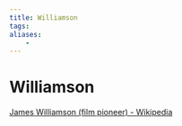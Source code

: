 ```yaml
---
title: Williamson
tags:
aliases: 
    -
---
```


# Williamson

[James Williamson (film pioneer) - Wikipedia](https://en.wikipedia.org/wiki/James_Williamson_(film_pioneer))